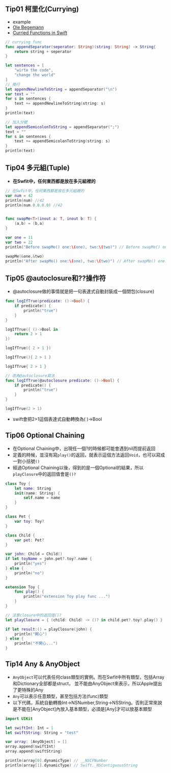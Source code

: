 ## Tip01 柯里化(Currying)
 - example
  - [Ole Begemann](http://oleb.net/blog/2014/07/swift-instance-methods-curried-functions/?utm_campaign=iOS_Dev_Weekly_Issue_157&utm_medium=email&utm_source=iOS%2BDev%2BWeekly)
  - [Curried Functions in Swift](http://ijoshsmith.com/2014/06/09/curried-functions-in-swift/)
```swift
// currying func
func appendSeparator(seperator: String)(string: String) -> String{
    return string + seperator
}

let sentences = [
    "wirte the code",
    "change the world"
]
// 換行
let appendNewlineToString = appendSeparator("\n")
var text = ""
for s in sentences {
    text += appendNewlineToString(string: s)
}
println(text)

// 加入分號
let appendSemicolonToString = appendSeparator(";")
text = ""
for s in sentences {
    text += appendSemicolonToString(string: s)
}
println(text)
```


## Tip04 多元組(Tuple)
- **在Swfit中，任何東西都是放在多元組裡的**

```swift
// 在Swfit中，任何東西都是放在多元組裡的
var num = 42
println(num) //42
println(num.0.0.0.0) //42


func swapMe<T>(inout a: T, inout b: T) {
    (a,b) = (b,a)
}

var one = 11
var two = 22
println("Before swapMe() one:\(one), two:\(two)") // Before swapMe() one:11, two:22

swapMe(&one,&two)
println("After swapMe() one:\(one), two:\(two)") // After swapMe() one:22, two:11
```

## Tip05 @autoclosure和??操作符
- @autoclosure做的事情就是把一句表達式自動封裝成一個閉包(closure)

```swift
func logIfTrue(predicate: ()->Bool) {
    if predicate() {
        println("true")
    }
}

logIfTrue({ ()->Bool in
    return 2 > 1
})

logIfTrue({ 2 > 1 })

logIfTrue(){ 2 > 1 }

logIfTrue{ 2 > 1 }

// 改為@autoclosure寫法
func logIfTrue(@autoclosure predicate: ()->Bool) {
    if predicate() {
        println("true")
    }
}

logIfTrue(2 > 1)

```
- swift會把2>1這個表達式自動轉換為( )->Bool


## Tip06 Optional Chaining
- 在Optional Chaining中，出現任一個?的時候都可能會遇到nil而提前返回
- 定義的時候，並沒有寫`play()`的返回，就表示這個方法返回`Void`，也可以寫成一對小括號`()`
- 經過Optional Chaining以後，得到的是一個Optional的結果，所以`playClosure`中的返回值會是`()?`
```swift
class Toy {
    let name: String
    init(name: String) {
        self.name = name
    }
}

class Pet {
    var toy: Toy?
}

class Child {
    var pet: Pet?
}

var john: Child = Child()
if let toyName = john.pet?.toy?.name {
    println("yes")
} else {
    println("no")
}

extension Toy {
    func play() {
        println("extension Toy play func ...")
    }
}

// 注意closure中的返回值()?
let playClosure = { (child: Child) -> ()? in child.pet?.toy?.play() }

if let result:() = playClosure(john) {
    println("開心")
} else {
    println("不開心...")
}
```

## Tip14 Any & AnyObject
- `AnyObject`可以代表任何class類型的實例。而在Swfit中所有類型，包括Array和Dictionary全部都是struct，
並不能由AnyObject來表示，所以Apple提出了更特殊的Any
- `Any`可以表示任意類型，甚至包括方法(func)類型
- 以下代碼，系統自動轉換Int->NSNumber,String->NSString。否則正常來說是不能在[AnyObject]內放入基本類型，必須是[Any]才可以放基本類型
```swift
import UIKit

let swiftInt: Int = 1
let swiftString: String = "test"

var array: [AnyObject] = []
array.append(swiftInt)
array.append(swiftString)

println(array[0].dynamicType) // __NSCFNumber
println(array[1].dynamicType) // Swift._NSContiguousString
```

